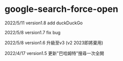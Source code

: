 # google-search-force-open



2022/5/11
version1.8 add duckDuckGo


2022/5/8
version1.7 fix bug


2022/5/8
version1.6 升級至v3 (v2 2023即將棄用)


2022/4/17
version1.5 更新"巴哈姆特"搜尋一次全開



